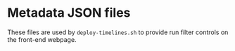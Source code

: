 # Metadata JSON files

These files are used by `deploy-timelines.sh` to provide run filter controls on the front-end webpage.
